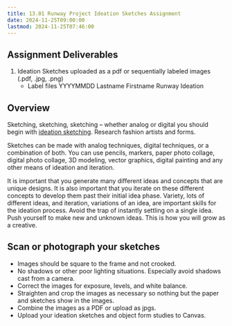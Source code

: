 ```yaml
---
title: 13.01 Runway Project Ideation Sketches Assignment
date: 2024-11-25T09:00:00
lastmod: 2024-11-25T07:46:00
---
```


## Assignment Deliverables

1. Ideation Sketches uploaded as a pdf or sequentially labeled images (.pdf, .jpg, .png)
   - Label files YYYYMMDD Lastname Firstname Runway Ideation

## Overview

Sketching, sketching, sketching – whether analog or digital you should begin with [ideation sketching](../../../../drawing/ideation-sketches.md).
Research fashion artists and forms.

Sketches can be made with analog techniques, digital techniques, or a combination of both. You can use pencils, markers, paper photo collage, digital photo collage, 3D modeling, vector graphics, digital painting and any other means of ideation and iteration.

It is important that you generate many different ideas and concepts that are unique designs. It is also important that you iterate on these different concepts to develop them past their initial idea phase. Variety, lots of different ideas, and iteration, variations of an idea, are important skills for the ideation process. Avoid the trap of instantly settling on a single idea. Push yourself to make new and unknown ideas. This is how you will grow as a creative.

## Scan or photograph your sketches

- Images should be square to the frame and not crooked.
- No shadows or other poor lighting situations. Especially avoid shadows cast from a camera.
- Correct the images for exposure, levels, and white balance.
- Straighten and crop the images as necessary so nothing but the paper and sketches show in the images.
- Combine the images as a PDF or upload as jpgs.
- Upload your ideation sketches and object form studies to Canvas.

